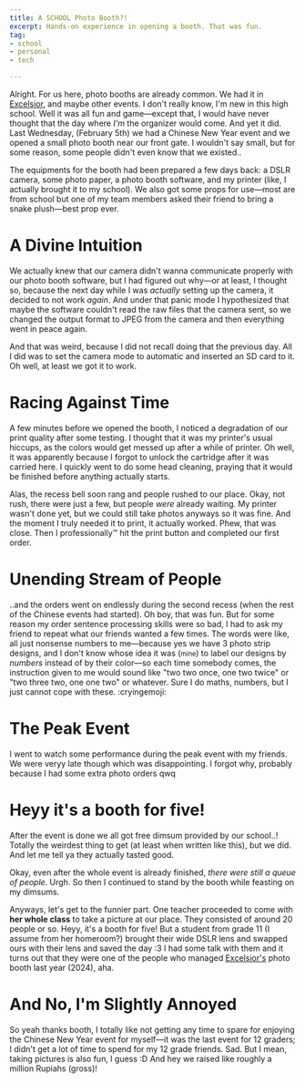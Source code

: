 ```yaml
---
title: A SCHOOL Photo Booth?!
excerpt: Hands-on experience in opening a booth. That was fun.
tag:
- school
- personal
- tech

---
```


Alright. For us here, photo booths are already common. We had it in [Excelsior](https://daringcuteseal.github.io/blog/excelsior/), and maybe other events. I don't really know, I'm new in this high school. Well it was all fun and game—except that, I would have never thought that the day where _I'm_ the organizer would come. And yet it did. Last Wednesday, (February 5th) we had a Chinese New Year event and we opened a small photo booth near our front gate. I wouldn't say small, but for some reason, some people didn't even know that we existed..

The equipments for the booth had been prepared a few days back: a DSLR camera, some photo paper, a photo booth software, and my printer (like, I actually brought it to my school). We also got some props for use—most are from school but one of my team members asked their friend to bring a snake plush—best prop ever.

# A Divine Intuition

We actually knew that our camera didn't wanna communicate properly with our photo booth software, but I had figured out why—or at least, I thought so, because the next day while I was *actually* setting up the camera, it decided to not work _again_. And under that panic mode I hypothesized that maybe the software couldn't read the raw files that the camera sent, so we changed the output format to JPEG from the camera and then everything went in peace again.

And that was weird, because I did not recall doing that the previous day. All I did was to set the camera mode to automatic and inserted an SD card to it. Oh well, at least we got it to work.

# Racing Against Time
A few minutes before we opened the booth, I noticed a degradation of our print quality after some testing. I thought that it was my printer's usual hiccups, as the colors would get messed up after a while of printer. Oh well, it was apparently because I forgot to unlock the cartridge after it was carried here. I quickly went to do some head cleaning, praying that it would be finished before anything actually starts.

Alas, the recess bell soon rang and people rushed to our place. Okay, not rush, there were just a few, but people _were_ already waiting. My printer wasn't done yet, but we could still take photos anyways so it was fine. And the moment I truly needed it to print, it actually worked. Phew, that was close. Then I professionally™ hit the print button and completed our first order.

# Unending Stream of People
..and the orders went on endlessly during the second recess (when the rest of the Chinese events had started). Oh boy, that was fun. But for some reason my order sentence processing skills were so bad, I had to ask my friend to repeat what our friends wanted a few times. The words were like, all just nonsense numbers to me—because yes we have 3 photo strip designs, and I don't know whose idea it was (<small>mine</small>) to label our designs by _numbers_ instead of by their color—so each time somebody comes, the instruction given to me would sound like "two two once, one two twice" or "two three two, one one two" or whatever. Sure I do maths, numbers, but I just cannot cope with these. :cryingemoji:

# The Peak Event
I went to watch some performance during the peak event with my friends. We were veryy late though which was disappointing. I forgot why, probably because I had some extra photo orders qwq

# Heyy it's a booth for five!
After the event is done we all got free dimsum provided by our school..! Totally the weirdest thing to get (at least when written like this), but we did. And let me tell ya they actually tasted good.

Okay, even after the whole event is already finished, _there were still a queue of people_. Urgh. So then I continued to stand by the booth while feasting on my dimsums.

Anyways, let's get to the funnier part. One teacher proceeded to come with **her whole class** to take a picture at our place. They consisted of around 20 people or so. Heyy, it's a booth for five! But a student from grade 11 (I assume from her homeroom?) brought their wide DSLR lens and swapped ours with their lens and saved the day :3 I had some talk with them and it turns out that they were one of the people who managed [Excelsior's](https://daringcuteseal.github.io/blog/excelsior/) photo booth last year (2024), aha.

# And No, I'm Slightly Annoyed
So yeah thanks booth, I totally like not getting any time to spare for enjoying the Chinese New Year event for myself—it was the last event for 12 graders; I didn't get a lot of time to spend for my 12 grade friends. Sad. But I mean, taking pictures is also fun, I guess :D And hey we raised like roughly a million Rupiahs (gross)!

